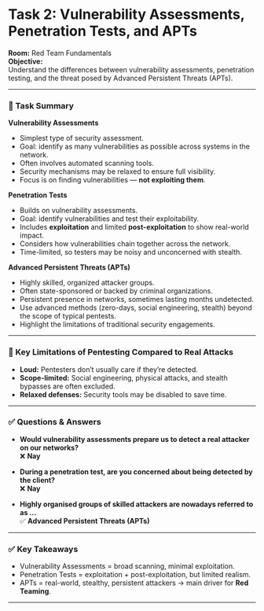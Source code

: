 # Task 2: Vulnerability Assessments, Penetration Tests, and APTs

**Room:** Red Team Fundamentals  
**Objective:**  
Understand the differences between vulnerability assessments, penetration testing, and the threat posed by Advanced Persistent Threats (APTs).  

---

### 🔹 Task Summary

**Vulnerability Assessments**  
- Simplest type of security assessment.  
- Goal: identify as many vulnerabilities as possible across systems in the network.  
- Often involves automated scanning tools.  
- Security mechanisms may be relaxed to ensure full visibility.  
- Focus is on finding vulnerabilities — **not exploiting them**.  

**Penetration Tests**  
- Builds on vulnerability assessments.  
- Goal: identify vulnerabilities and test their exploitability.  
- Includes **exploitation** and limited **post-exploitation** to show real-world impact.  
- Considers how vulnerabilities chain together across the network.  
- Time-limited, so testers may be noisy and unconcerned with stealth.  

**Advanced Persistent Threats (APTs)**  
- Highly skilled, organized attacker groups.  
- Often state-sponsored or backed by criminal organizations.  
- Persistent presence in networks, sometimes lasting months undetected.  
- Use advanced methods (zero-days, social engineering, stealth) beyond the scope of typical pentests.  
- Highlight the limitations of traditional security engagements.  

---

### 🔹 Key Limitations of Pentesting Compared to Real Attacks
- **Loud:** Pentesters don’t usually care if they’re detected.  
- **Scope-limited:** Social engineering, physical attacks, and stealth bypasses are often excluded.  
- **Relaxed defenses:** Security tools may be disabled to save time.  

---

### ✅ Questions & Answers
- **Would vulnerability assessments prepare us to detect a real attacker on our networks?**  
  ❌ **Nay**  

- **During a penetration test, are you concerned about being detected by the client?**  
  ❌ **Nay**  

- **Highly organised groups of skilled attackers are nowadays referred to as ...**  
  ✅ **Advanced Persistent Threats (APTs)**  

---

### ✅ Key Takeaways
- Vulnerability Assessments = broad scanning, minimal exploitation.  
- Penetration Tests = exploitation + post-exploitation, but limited realism.  
- APTs = real-world, stealthy, persistent attackers → main driver for **Red Teaming**.  

---
